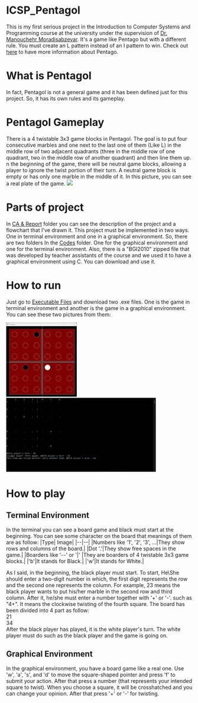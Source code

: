 


# ICSP_Pentagol
This is my first serious project in the Introduction to Computer Systems and Programming course at the university under the supervision of [Dr. Manouchehr Moradisabzevar](https://ece.ut.ac.ir/en/~moradih). It's a game like Pentago but with a different rule. You must create an L pattern instead of an I pattern to win. Check out [here](https://www.ultraboardgames.com/pentago/game-rules.php) to have more information about Pentago.
# What is Pentagol
In fact, Pentagol is not a general game and it has been defined just for this project. So, it has its own rules and its gameplay.
# Pentagol Gameplay
There is a 4 twistable 3x3 game blocks in Pentagol. The goal is to put four consecutive marbles and one next to the last one of them (Like L) in the middle row of two adjacent quadrants (three in the middle row of one quadrant, two in the middle row of another quadrant) and then line them up. n the beginning of the game, there will be neutral game blocks, allowing a player to ignore the twist portion of their turn. A neutral game block is empty or has only one marble in the middle of it.
In this picture, you can see a real plate of the game.
<img src="https://www.ultraboardgames.com/pentago/gfx/game32.jpg" width="400"/>
# Parts of project
In [CA & Report](https://github.com/mahdimoeini8102/ICSP_Pentagol/tree/main/CA%20%26%20Report) folder you can see the description of the project and a flowchart that I've drawn it. This project must be implemented in two ways. One in terminal environment and one in a graphical environment. So, there are two folders In the [Codes](https://github.com/mahdimoeini8102/ICSP_Pentagol/tree/main/Codes) folder. One for the graphical environment and one for the terminal environment.
Also, there is a "BGI2010" zipped file that was developed by teacher assistants of the course and we used it to have a graphical environment using C. You can download and use it.
# How to run
Just go to [Executable Files](https://github.com/mahdimoeini8102/ICSP_Pentagol/tree/main/Executable%20Files) and download two .exe files. One is the game in terminal environment and another is the game in a graphical environment. You can see these two pictures from them:

<img src="/Images/Graphical Environment.png" height="200"/>
<img src="/Images/Terminal Environment.png" height="200"/>

# How to play
## Terminal Environment
In the terminal you can see a board game and black must start at the beginning. You can see some character on the board that meanings of them are as follow:
|Type| Image|
|--|--|
|Numbers like '1', '2', '3', ...|They show rows and columns of the board.|
|Dot '.'|They show free spaces in the game.|
|Boarders like '--' or '\|' |They are boarders of 4 twistable 3x3 game blocks.|
|'b'|It stands for Black.|
|'w'|It stands for White.|

As I said, in the beginning, the black player must start. To start, He\She should enter a two-digit number in which, the first digit represents the row and the second one represents the column. For example, 23 means the black player wants to put his/her marble in the second row and third column. After it, he/she must enter a number together with '+' or '-'. such as "4+". It means the clockwise twisting of the fourth square. The board has been divided into 4 part as follow:
<br>21
<br>
34<br>
After the black player has played, it is the white player's turn. The white player must do such as the black player and the game is going on. 

## Graphical Environment
In the graphical environment, you have a board game like a real one. Use 'w', 'a', 's', and 'd' to move the square-shaped pointer and press 'f' to submit your action. After that press a number (that represents your intended square to twist). When you choose a square, it will be crosshatched and you can change your opinion. After that press '+' or '-' for twisting.
